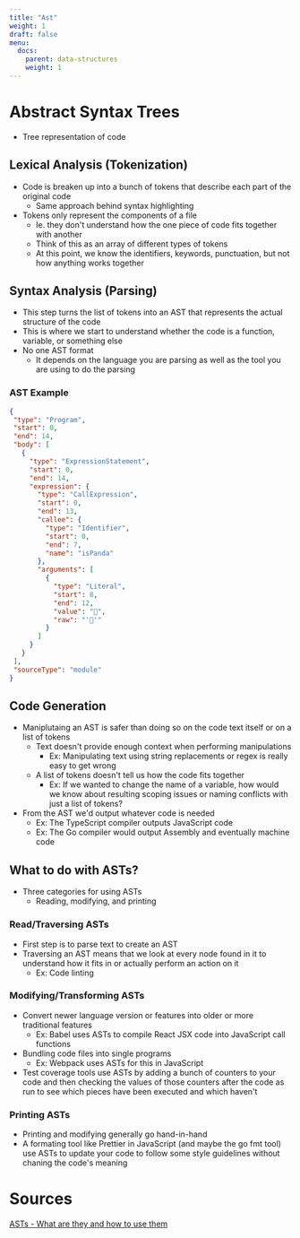 ```yaml
---
title: "Ast"
weight: 1
draft: false
menu:
  docs:
    parent: data-structures
    weight: 1
---
```


# Abstract Syntax Trees
- Tree representation of code

## Lexical Analysis (Tokenization)
- Code is breaken up into a bunch of tokens that describe each part of the original code
  - Same approach behind syntax highlighting
- Tokens only represent the components of a file
  - Ie. they don't understand how the one piece of code fits together with another
  - Think of this as an array of different types of tokens
  - At this point, we know the identifiers, keywords, punctuation, but not how anything works together

## Syntax Analysis (Parsing)
- This step turns the list of tokens into an AST that represents the actual structure of the code
- This is where we start to understand whether the code is a function, variable, or something else
- No one AST format
  - It depends on the language you are parsing as well as the tool you are using to do the parsing

### AST Example
```json
{
 "type": "Program",
 "start": 0,
 "end": 14,
 "body": [
   {
     "type": "ExpressionStatement",
     "start": 0,
     "end": 14,
     "expression": {
       "type": "CallExpression",
       "start": 0,
       "end": 13,
       "callee": {
         "type": "Identifier",
         "start": 0,
         "end": 7,
         "name": "isPanda"
       },
       "arguments": [
         {
           "type": "Literal",
           "start": 8,
           "end": 12,
           "value": "🐼",
           "raw": "'🐼'"
         }
       ]
     }
   }
 ],
 "sourceType": "module"
}
```

## Code Generation
- Maniplutaing an AST is safer than doing so on the code text itself or on a list of tokens
  - Text doesn't provide enough context when performing manipulations
    - Ex: Manipulating text using string replacements or regex is really easy to get wrong
  - A list of tokens doesn't tell us how the code fits together
    - Ex: If we wanted to change the name of a variable, how would we know about resulting scoping issues or naming conflicts with just a list of tokens?
- From the AST we'd output whatever code is needed
  - Ex: The TypeScript compiler outputs JavaScript code
  - Ex: The Go compiler would output Assembly and eventually machine code

## What to do with ASTs?
- Three categories for using ASTs
  - Reading, modifying, and printing

### Read/Traversing ASTs
- First step is to parse text to create an AST
- Traversing an AST means that we look at every node found in it to understand how it fits in or actually perform an action on it
  - Ex: Code linting

### Modifying/Transforming ASTs
- Convert newer language version or features into older or more traditional features
  - Ex: Babel uses ASTs to compile React JSX code into JavaScript call functions
- Bundling code files into single programs
  - Ex: Webpack uses ASTs for this in JavaScript
- Test coverage tools use ASTs by adding a bunch of counters to your code and then checking the values of those counters after the code as run to see which pieces have been executed and which haven't

### Printing ASTs
- Printing and modifying generally go hand-in-hand
- A formating tool like Prettier in JavaScript (and maybe the go fmt tool) use ASTs to update your code to follow some style guidelines without chaning the code's meaning

# Sources
[ASTs - What are they and how to use them](https://www.twilio.com/blog/abstract-syntax-trees)
